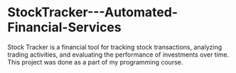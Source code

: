 # StockTracker---Automated-Financial-Services
Stock Tracker is a financial tool for tracking stock transactions, analyzing trading activities, and evaluating the performance of investments over time. This project was done as a part of my programming course.

